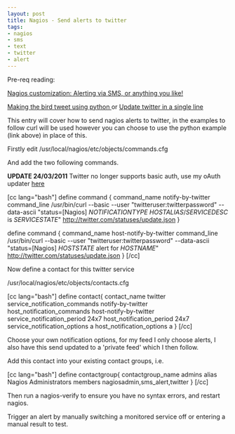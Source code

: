 ```yaml
--- 
layout: post
title: Nagios - Send alerts to twitter
tags: 
- nagios
- sms
- text
- twitter
- alert
---
```

Pre-req reading:

<a href="http://www.saiweb.co.uk/nagios/nagios-customization-alerting-via-sms-or-anything-you-like">Nagios customization: Alerting via SMS, or anything you like!</a>

<a href="http://www.saiweb.co.uk/linux/update-twitter-in-a-single-line">Making the bird tweet using python
</a>
or
<a href="http://www.saiweb.co.uk/python/making-the-bird-tweet-using-python">Update twitter in a single line</a>

This entry will cover how to send nagios alerts to twitter, in the examples to follow curl will be used however you can choose to use the python example (link above) in place of this.

Firstly edit /usr/local/nagios/etc/objects/commands.cfg

And add the two following commands.

<strong>UPDATE 24/03/2011</strong> Twitter no longer supports basic auth, use my oAuth updater <a href="https://github.com/Oneiroi/nagios_addons/blob/master/twitter/nagios_bot.py">here</a>

[cc lang="bash"]
define command {
        command_name    notify-by-twitter
        command_line    /usr/bin/curl --basic --user "twitteruser:twitterpassword" --data-ascii "status=[Nagios] $NOTIFICATIONTYPE$ $HOSTALIAS$/$SERVICEDESC$ is $SERVICESTATE$" http://twitter.com/statuses/update.json
}

define command {
        command_name    host-notify-by-twitter
        command_line    /usr/bin/curl --basic --user "twitteruser:twitterpassword" --data-ascii "status=[Nagios] $HOSTSTATE$ alert for $HOSTNAME$" http://twitter.com/statuses/update.json
}
[/cc]

Now define a contact for this twitter service

/usr/local/nagios/etc/objects/contacts.cfg

[cc lang="bash"]
define contact{
        contact_name                    twitter
        service_notification_commands   notify-by-twitter
        host_notification_commands      host-notify-by-twitter
        service_notification_period 24x7
        host_notification_period 24x7
        service_notification_options a
        host_notification_options a
}
[/cc]

Choose your own notification options, for my feed I only choose alerts, I also have this send updated to a 'private feed' which I then follow.

Add this contact into your existing contact groups, i.e.


[cc lang="bash"]
define contactgroup{
        contactgroup_name       admins
        alias                   Nagios Administrators
        members                 nagiosadmin,sms_alert,twitter
        }
[/cc]

Then run a nagios-verify to ensure you have no syntax errors, and restart nagios.

Trigger an alert by manually switching a monitored service off or entering a manual result to test.

 
